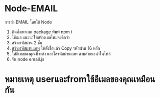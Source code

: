 # Node-EMAIL
การส่ง EMAIL โดยใช้ Node
1. ติดตั้งเพจเกต package พิมพ์ npm i
2. ใช้เมล แนะนำให้สร้างเมลใหม่จะดีกว่า
3. สร้างรหัสผ่าน 2 ชั้น
4. [สร้างรหัสผ่านแอพ](https://myaccount.google.com/apppasswords) ให้ตั้งชื่อแล้ว Copy รหัสผ่าน 16 หลัก
5. ใส่อีเมลของคุณที่จะส่ง และใส่รหัสผ่านแอพ ตามคำแนะนำในไฟล์
6. รัน node email.js

# หมายเหตุ userและfromใช้อีเมลของคุณเหมือนกัน
